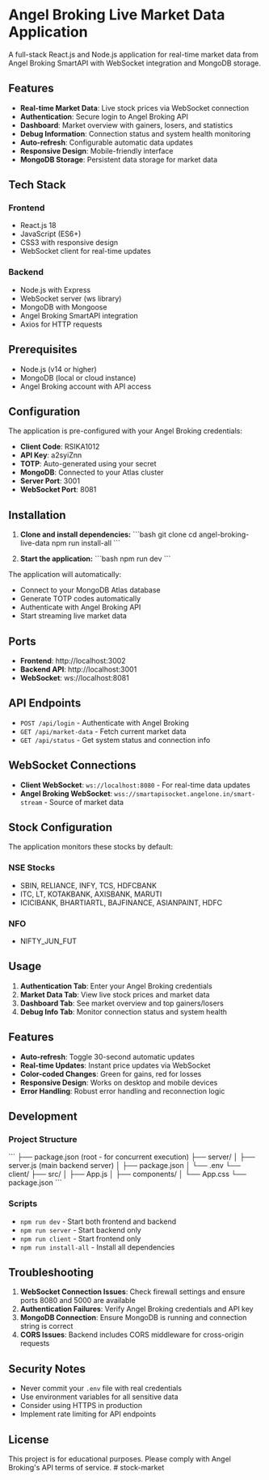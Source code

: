 # Angel Broking Live Market Data Application

A full-stack React.js and Node.js application for real-time market data from Angel Broking SmartAPI with WebSocket integration and MongoDB storage.

## Features

- **Real-time Market Data**: Live stock prices via WebSocket connection
- **Authentication**: Secure login to Angel Broking API
- **Dashboard**: Market overview with gainers, losers, and statistics
- **Debug Information**: Connection status and system health monitoring
- **Auto-refresh**: Configurable automatic data updates
- **Responsive Design**: Mobile-friendly interface
- **MongoDB Storage**: Persistent data storage for market data

## Tech Stack

### Frontend
- React.js 18
- JavaScript (ES6+)
- CSS3 with responsive design
- WebSocket client for real-time updates

### Backend
- Node.js with Express
- WebSocket server (ws library)
- MongoDB with Mongoose
- Angel Broking SmartAPI integration
- Axios for HTTP requests

## Prerequisites

- Node.js (v14 or higher)
- MongoDB (local or cloud instance)
- Angel Broking account with API access

## Configuration

The application is pre-configured with your Angel Broking credentials:

- **Client Code**: RSIKA1012
- **API Key**: a2syiZnn
- **TOTP**: Auto-generated using your secret
- **MongoDB**: Connected to your Atlas cluster
- **Server Port**: 3001
- **WebSocket Port**: 8081

## Installation

1. **Clone and install dependencies:**
   \`\`\`bash
   git clone <repository-url>
   cd angel-broking-live-data
   npm run install-all
   \`\`\`

2. **Start the application:**
   \`\`\`bash
   npm run dev
   \`\`\`

The application will automatically:
- Connect to your MongoDB Atlas database
- Generate TOTP codes automatically
- Authenticate with Angel Broking API
- Start streaming live market data

## Ports

- **Frontend**: http://localhost:3002
- **Backend API**: http://localhost:3001
- **WebSocket**: ws://localhost:8081

## API Endpoints

- `POST /api/login` - Authenticate with Angel Broking
- `GET /api/market-data` - Fetch current market data
- `GET /api/status` - Get system status and connection info

## WebSocket Connections

- **Client WebSocket**: `ws://localhost:8080` - For real-time data updates
- **Angel Broking WebSocket**: `wss://smartapisocket.angelone.in/smart-stream` - Source of market data

## Stock Configuration

The application monitors these stocks by default:

### NSE Stocks
- SBIN, RELIANCE, INFY, TCS, HDFCBANK
- ITC, LT, KOTAKBANK, AXISBANK, MARUTI
- ICICIBANK, BHARTIARTL, BAJFINANCE, ASIANPAINT, HDFC

### NFO
- NIFTY_JUN_FUT

## Usage

1. **Authentication Tab**: Enter your Angel Broking credentials
2. **Market Data Tab**: View live stock prices and market data
3. **Dashboard Tab**: See market overview and top gainers/losers
4. **Debug Info Tab**: Monitor connection status and system health

## Features

- **Auto-refresh**: Toggle 30-second automatic updates
- **Real-time Updates**: Instant price updates via WebSocket
- **Color-coded Changes**: Green for gains, red for losses
- **Responsive Design**: Works on desktop and mobile devices
- **Error Handling**: Robust error handling and reconnection logic

## Development

### Project Structure
\`\`\`
├── package.json (root - for concurrent execution)
├── server/
│   ├── server.js (main backend server)
│   ├── package.json
│   └── .env
└── client/
    ├── src/
    │   ├── App.js
    │   ├── components/
    │   └── App.css
    └── package.json
\`\`\`

### Scripts
- `npm run dev` - Start both frontend and backend
- `npm run server` - Start backend only
- `npm run client` - Start frontend only
- `npm run install-all` - Install all dependencies

## Troubleshooting

1. **WebSocket Connection Issues**: Check firewall settings and ensure ports 8080 and 5000 are available
2. **Authentication Failures**: Verify Angel Broking credentials and API key
3. **MongoDB Connection**: Ensure MongoDB is running and connection string is correct
4. **CORS Issues**: Backend includes CORS middleware for cross-origin requests

## Security Notes

- Never commit your `.env` file with real credentials
- Use environment variables for all sensitive data
- Consider using HTTPS in production
- Implement rate limiting for API endpoints

## License

This project is for educational purposes. Please comply with Angel Broking's API terms of service.
#   s t o c k - m a r k e t  
 